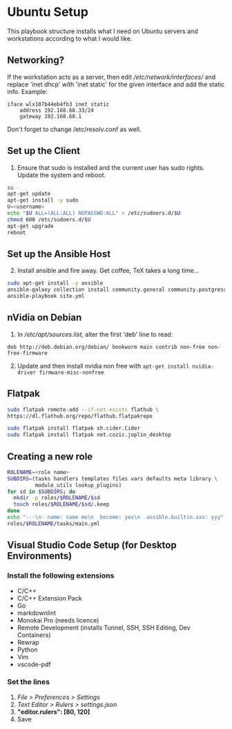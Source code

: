 # Ubuntu Setup

This playbook structure installs what I need on Ubuntu servers and workstations
according to what I would like.

## Networking?

If the workstation acts as a server, then edit _/etc/network/interfaces/_ and
replace 'inet dhcp' with 'inet static' for the given interface and add the 
static info. Example:

```text
iface wlx107b44eb4fb3 inet static
    address 192.168.68.33/24
    gateway 192.168.68.1
```

Don't forget to change /etc/resolv.conf as well.

## Set up the Client

1. Ensure that sudo is installed and the current user has sudo rights. Update
   the system and reboot.
  ```sh
  su -
  apt-get update
  apt-get install -y sudo
  U=<username>
  echo "$U ALL=(ALL:ALL) NOPASSWD:ALL" > /etc/sudoers.d/$U
  chmod 600 /etc/sudoers.d/$U
  apt-get upgrade
  reboot
  ```

## Set up the Ansible Host

2. Install ansible and fire away. Get coffee, TeX takes a long time...
  ```sh
  sudo apt-get install -y ansible
  ansible-galaxy collection install community.general community.postgresql
  ansible-playbook site.yml
  ```

## nVidia on Debian

1. In _/etc/apt/sources.list_, alter the first 'deb' line to read:

  ```text
  deb http://deb.debian.org/debian/ bookworm main contrib non-free non-free-firmware
  ```

2. Update and then install nvidia non free with `apt-get install nvidia-driver
   firmware-misc-nonfree`

## Flatpak

```bash
sudo flatpak remote-add --if-not-exists flathub \
https://dl.flathub.org/repo/flathub.flatpakrepo

sudo flatpak install flatpak sh.cider.Cider
sudo flatpak install flatpak net.cozic.joplin_desktop
```

## Creating a new role

```sh
ROLENAME=<role name>
SUBDIRS=(tasks handlers templates files vars defaults meta library \
         module_utils lookup_plugins)
for sd in $SUBDIRS; do
  mkdir -p roles/$ROLENAME/$sd
  touch roles/$ROLENAME/$sd/.keep
done
echo "---\n- name: name me\n  become: yes\n  ansible.builtin.xxx: yyy" > \
roles/$ROLENAME/tasks/main.yml
```

## Visual Studio Code Setup (for Desktop Environments)

### Install the following extensions

- C/C++
- C/C++ Extension Pack
- Go
- markdownlint
- Monokai Pro (needs licence)
- Remote Development (installs Tunnel, SSH, SSH Editing, Dev Containers)
- Rewrap
- Python
- Vim
- vscode-pdf

### Set the lines

1. _File > Preferences > Settings_
2. _Text Editor > Rulers > settings.json_
3. __"editor.rulers": [80, 120]__
4. Save

